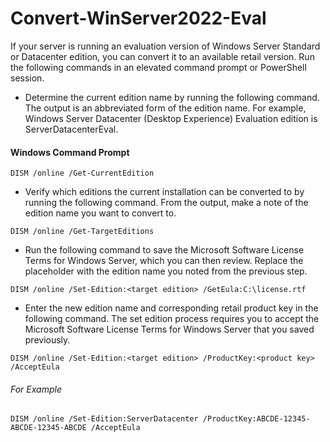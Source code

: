 # Convert-WinServer2022-Eval

If your server is running an evaluation version of Windows Server Standard or Datacenter edition, you can convert it to an available retail version. Run the following commands in an elevated command prompt or PowerShell session.

- Determine the current edition name by running the following command. The output is an abbreviated form of the edition name. For example, Windows Server Datacenter (Desktop Experience) Evaluation edition is ServerDatacenterEval.

#### Windows Command Prompt

```
DISM /online /Get-CurrentEdition
```
- Verify which editions the current installation can be converted to by running the following command. From the output, make a note of the edition name you want to convert to.

```
DISM /online /Get-TargetEditions
```
- Run the following command to save the Microsoft Software License Terms for Windows Server, which you can then review. Replace the <target edition> placeholder with the edition name you noted from the previous step.

```
DISM /online /Set-Edition:<target edition> /GetEula:C:\license.rtf
```
- Enter the new edition name and corresponding retail product key in the following command. The set edition process requires you to accept the Microsoft Software License Terms for Windows Server that you saved previously.
```
DISM /online /Set-Edition:<target edition> /ProductKey:<product key> /AcceptEula
```

###### For Example
```
DISM /online /Set-Edition:ServerDatacenter /ProductKey:ABCDE-12345-ABCDE-12345-ABCDE /AcceptEula
```
